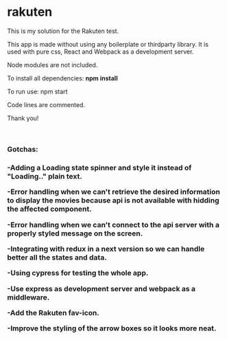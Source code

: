 # rakuten

<p>This is my solution for the Rakuten test.</p>
<p>This app is made without using any boilerplate or thirdparty library. It is used with pure css, React and Webpack as a development server.</p>
<p>Node modules are not included.</p>
<p>To install all dependencies: <b>npm install</b>
<p>To run use: npm start</p>

<p>Code lines are commented.</p>
<p>Thank you!</p>
<br>
<h3>Gotchas:<h3>
<p>-Adding a Loading state spinner and style it instead of "Loading.." plain text.</p>
<p>-Error handling when we can't retrieve the desired information to display the movies because api is not available with hidding the affected component.</p>
<p>-Error handling when we can't connect to the api server with a properly styled message on the screen.</p>
<p>-Integrating with redux in a next version so we can handle better all the states and data.</p>
<p>-Using cypress for testing the whole app.</p>
<p>-Use express as development server and webpack as a middleware.</p>
<p>-Add the Rakuten fav-icon.</p>
<p>-Improve the styling of the arrow boxes so it looks more neat.</p>
